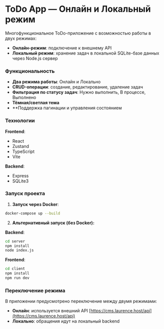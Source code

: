
# ToDo App — Онлайн и Локальный режим

Многофункциональное ToDo-приложение с возможностью работы в двух режимах:
- **Онлайн-режим**: подключение к внешнему API
- **Локальный режим**: хранение задач в локальной SQLite-базе данных через Node.js сервер

### Функциональность
- **Два режима работы**: Онлайн и Локально
- **CRUD-операции**: создание, редактирование, удаление задач
- **Фильтрация по статусу задач**: Нужно выполнить, В процессе, Выполнено
- **Тёмная/светлая тема**
- **Поддержка пагинации и управления состоянием

### Технологии
**Frontend**:
- React
- Zustand
- TypeScript
- Vite

**Backend**:
- Express
- SQLite3

### Запуск проекта
1. **Запуск через Docker**:
```bash
docker-compose up --build
```

2. **Альтернативный запуск (без Docker):**

**Backend**:
```bash
cd server
npm install
node index.js
```

**Frontend**:
```bash
cd client
npm install
npm run dev
```

### Переключение режима
В приложении предусмотрено переключение между двумя режимами:
- **Онлайн**: используется внешний API [https://cms.laurence.host/api](https://cms.laurence.host/api)
- **Локально**: обращения идут на локальный backend
